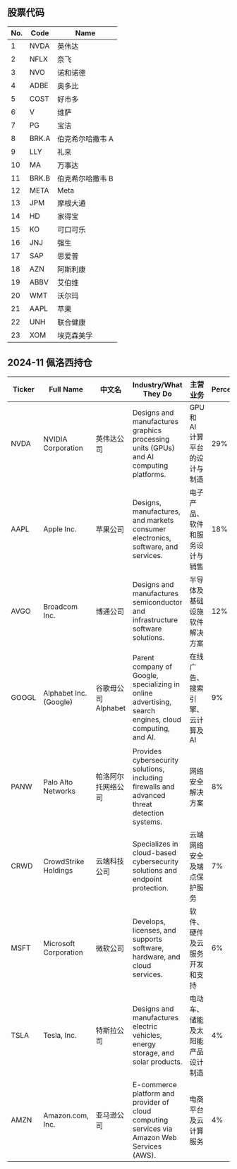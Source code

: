 
## 股票代码


| No. | Code   | Name         |
|-----|--------|--------------|
| 1   | NVDA   | 英伟达       |
| 2   | NFLX   | 奈飞         |
| 3   | NVO    | 诺和诺德     |
| 4   | ADBE   | 奥多比       |
| 5   | COST   | 好市多       |
| 6   | V      | 维萨         |
| 7   | PG     | 宝洁         |
| 8   | BRK.A  | 伯克希尔哈撒韦 A |
| 9   | LLY    | 礼来         |
| 10  | MA     | 万事达       |
| 11  | BRK.B  | 伯克希尔哈撒韦 B |
| 12  | META   | Meta         |
| 13  | JPM    | 摩根大通     |
| 14  | HD     | 家得宝       |
| 15  | KO     | 可口可乐     |
| 16  | JNJ    | 强生         |
| 17  | SAP    | 思爱普       |
| 18  | AZN    | 阿斯利康     |
| 19  | ABBV   | 艾伯维       |
| 20  | WMT    | 沃尔玛       |
| 21  | AAPL   | 苹果         |
| 22  | UNH    | 联合健康     |
| 23  | XOM    | 埃克森美孚   |

## 2024-11 佩洛西持仓



| Ticker | Full Name | 中文名 | Industry/What They Do | 主营业务 | Percentage |
| ------ | --------- | ------ | --------------------- | -------- | ---------- |
| NVDA | NVIDIA Corporation | 英伟达公司 | Designs and manufactures graphics processing units (GPUs) and AI computing platforms. | GPU 和 AI 计算平台的设计与制造 | 29%  |
| AAPL | Apple Inc. | 苹果公司 | Designs, manufactures, and markets consumer electronics, software, and services. | 电子产品、软件和服务设计与销售 | 18%  |
| AVGO | Broadcom Inc. | 博通公司 | Designs and manufactures semiconductor and infrastructure software solutions. | 半导体及基础设施软件解决方案 | 12%  |
| GOOGL | Alphabet Inc. (Google) | 谷歌母公司Alphabet | Parent company of Google, specializing in online advertising, search engines, cloud computing, and AI. | 在线广告、搜索引擎、云计算及 AI | 9%   |
| PANW | Palo Alto Networks | 帕洛阿尔托网络公司 | Provides cybersecurity solutions, including firewalls and advanced threat detection systems. | 网络安全解决方案 | 8%   |
| CRWD | CrowdStrike Holdings | 云端科技公司 | Specializes in cloud-based cybersecurity solutions and endpoint protection. | 云端网络安全及端点保护服务 | 7%   |
| MSFT | Microsoft Corporation | 微软公司 | Develops, licenses, and supports software, hardware, and cloud services. | 软件、硬件及云服务开发和支持 | 6%   |
| TSLA | Tesla, Inc. | 特斯拉公司 | Designs and manufactures electric vehicles, energy storage, and solar products. | 电动车、储能及太阳能产品设计制造 | 4%   |
| AMZN | Amazon.com, Inc. | 亚马逊公司 | E-commerce platform and provider of cloud computing services via Amazon Web Services (AWS). | 电商平台及云计算服务 | 4%   |
